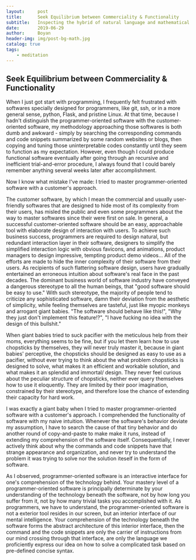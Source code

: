 ```yaml
---
layout:     post
title:      Seek Equilibrium between Commerciality & Functionality
subtitle:   Inspecting the hybrid of natural language and mathematical language
date:       2019-06-29
author:     Boyan
header-img: img/post-bg-math.jpg
catalog: true
tags:
    - meditation
---
```


## Seek Equilibrium between **Commerciality & Functionality**

When I just got start with programming, I frequently felt frustrated with softwares specially designed for programmers, like git, ssh, or in a more general sense, python, Flask, and pristine Linux. At that time, because I hadn't distinguish the programmer-oriented software with the customer-oriented software, my methodology approaching those softwares is both dumb and awkward - simply by searching the corresponding commands and code snippets summarized by some random websites or blogs, then copying and tuning those uninterpretable codes constantly until they seem to function as my expectation. However, even though I could produce functional software eventually after going through an recursive and inefficient trial-and-error procedure, I always found that I could barely remember anything several weeks later after accomplishment.

Now I know what mistake I've made: I tried to master programmer-oriented software with a customer's approach.

The customer software, by which I mean the commercial and usually user-friendly softwares that are designed to hide most of its complexity from their users, has misled the public and even some programmers about the way to master softwares since their were first on sale. In general, a successful customer-oriented software should be an easy, approachable tool with elaborate design of interaction with users. To achieve such business success, programmers are required to design natural, but redundant interaction layer in their software, designers to simplify the simplified interaction logic with obvious favicons, and animations, product managers to design impressive, tempting product demo videos... All of the efforts are made to hide the inner complexity of their software from their users. As recipients of such flattering software design, users have gradually entertained an erroneous intuition about software's real face in the past decades. The dominant business world of software industry have conveyed a dangerous stereotype to all the human beings, that "good software should be easy to use." With such stereotype, the majority of people tend to criticize any sophisticated software, damn their deviation from the aesthetic of simplicity, while feeling themselves are tasteful, just like myopic monkeys and arrogant giant babies. "The software should behave like this!", "Why they just don't implement this feature!?", "I have fucking no idea with the design of this bullshit."

When giant babies tried to suck pacifier with the meticulous help from their moms, everything seems to be fine, but if you let them learn how to use chopsticks by themselves, they will never truly master it, because in giant babies' perceptive, the chopsticks should be designed as easy to use as a pacifier, without ever trying to think about the what problem chopsticks is designed to solve, what makes it an efficient and workable solution, and what makes it an splendid and immortal/ design. They never feel curious about the peculiar structure of chopsticks, neither ever query themselves how to use it eloquently. They are limited by their poor imagination, constrained by their stereotype, and therefore lose the chance of extending their capacity for hard work.

I was exactly a giant baby when I tried to master programmer-oriented software with a customer's approach. I comprehended the functionality of software with my naive intuition. Whenever the software's behavior deviate my assumption, I have to search the cause of that tiny behavior and do another round of copy-and-paste to make make it runs, instead of extending my comprehension of the software itself. Consequentially, I never actively think about why the commands and code snippets have that strange appearance and organization, and never try to understand the problem it was trying to solve nor the solution iteself in the form of software.

As I observed, programmer-oriented software is an interactive interface for one's comprehension of the technology behind. Your mastery level of a programmer-oriented software is principally determinate by your understanding of the technology beneath the software, not by how long you suffer from it, not by how many trivial tasks you accomplished with it. As programmers, we have to understand, the programmer-oriented software is not a exterior tool resides in our screen, but an interior interface of our mental intelligence. Your comprehension of the technology beneath the software forms the abstract architecture of this interior interface, then the command and the code snippets are only the carrier of instructions from our mind crossing through that interface, are only the language we proficiently express our idea on how to solve a complicated task based on pre-defined concise syntax.
